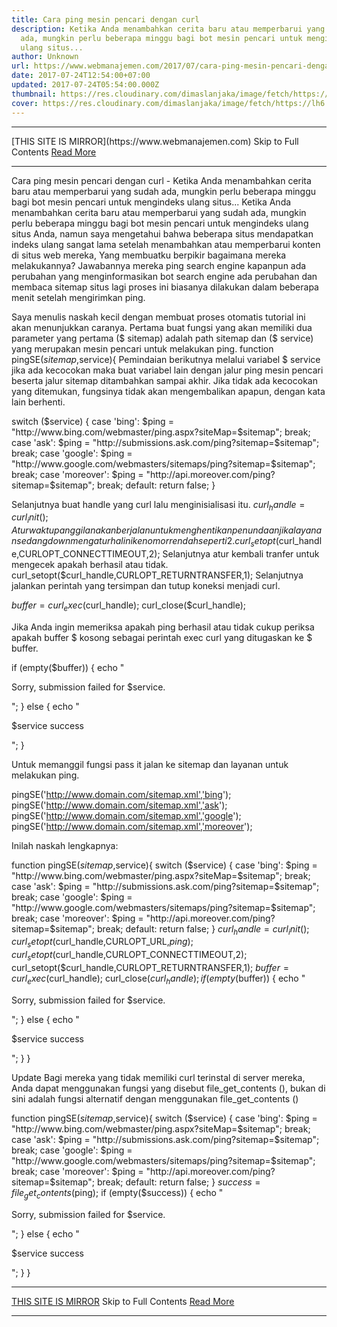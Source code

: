 ```yaml
---
title: Cara ping mesin pencari dengan curl
description: Ketika Anda menambahkan cerita baru atau memperbarui yang sudah
  ada, mungkin perlu beberapa minggu bagi bot mesin pencari untuk mengindeks
  ulang situs...
author: Unknown
url: https://www.webmanajemen.com/2017/07/cara-ping-mesin-pencari-dengan-curl.html
date: 2017-07-24T12:54:00+07:00
updated: 2017-07-24T05:54:00.000Z
thumbnail: https://res.cloudinary.com/dimaslanjaka/image/fetch/https://lh6.googleusercontent.com/proxy/tYpoSEj-W-8XcUJyBsi4Tq7Q8AaMtVNwK9CTgxcg1ZbZ0u5lHPzUcRDhOo6VJKysWUEe768ddx0ckD0uobENOvlY1GdhblF6n_NvZDSk3EaJecDY6XiWVSiz65Pe2tKGr0oo9Wgf12ea98aNcA55vNFXbYQKLLcdvyQ8YOEZotzbww=w350-h200-nc
cover: https://res.cloudinary.com/dimaslanjaka/image/fetch/https://lh6.googleusercontent.com/proxy/tYpoSEj-W-8XcUJyBsi4Tq7Q8AaMtVNwK9CTgxcg1ZbZ0u5lHPzUcRDhOo6VJKysWUEe768ddx0ckD0uobENOvlY1GdhblF6n_NvZDSk3EaJecDY6XiWVSiz65Pe2tKGr0oo9Wgf12ea98aNcA55vNFXbYQKLLcdvyQ8YOEZotzbww=w350-h200-nc
---
```


<hr/> [THIS SITE IS MIRROR](https://www.webmanajemen.com) Skip to Full Contents <a href="https://www.webmanajemen.com/2017/07/cara-ping-mesin-pencari-dengan-curl.html" rel="follow" class="button" id="read-more">Read More</a> <hr/> Cara ping mesin pencari dengan curl - Ketika Anda menambahkan cerita baru atau memperbarui yang sudah ada, mungkin perlu beberapa minggu bagi bot mesin pencari untuk mengindeks ulang situs... Ketika Anda menambahkan cerita baru atau memperbarui yang sudah ada, mungkin perlu beberapa minggu bagi bot mesin pencari untuk mengindeks ulang situs Anda, namun saya mengetahui bahwa beberapa situs mendapatkan indeks ulang sangat lama setelah menambahkan atau memperbarui konten di situs web mereka, Yang membuatku berpikir bagaimana mereka melakukannya? Jawabannya mereka ping search engine kapanpun ada perubahan yang menginformasikan bot search engine ada perubahan dan membaca sitemap situs lagi proses ini biasanya dilakukan dalam beberapa menit setelah mengirimkan ping.

Saya menulis naskah kecil dengan membuat proses otomatis tutorial ini akan menunjukkan caranya.
Pertama buat fungsi yang akan memiliki dua parameter yang pertama ($ sitemap) adalah path sitemap dan ($ service) yang merupakan mesin pencari untuk melakukan ping.
function pingSE($sitemap,$service){ 
Pemindaian berikutnya melalui variabel $ service jika ada kecocokan maka buat variabel lain dengan jalur ping mesin pencari beserta jalur sitemap ditambahkan sampai akhir. Jika tidak ada kecocokan yang ditemukan, fungsinya tidak akan mengembalikan apapun, dengan kata lain berhenti.

switch ($service) {
        case 'bing':
            $ping = "http://www.bing.com/webmaster/ping.aspx?siteMap=$sitemap";
            break;
        case 'ask':
            $ping = "http://submissions.ask.com/ping?sitemap=$sitemap";
            break;
        case 'google':
            $ping = "http://www.google.com/webmasters/sitemaps/ping?sitemap=$sitemap";
            break;
        case 'moreover':
            $ping = "http://api.moreover.com/ping?sitemap=$sitemap";
            break;
        default:
               return false;
    }
 
Selanjutnya buat handle yang curl lalu menginisialisasi itu.
$curl_handle=curl_init(); 
Atur waktu panggilan akan berjalan untuk menghentikan penundaan jika layanan sedang down mengatur hal ini ke nomor rendah seperti 2.
curl_setopt($curl_handle,CURLOPT_CONNECTTIMEOUT,2); 
Selanjutnya atur kembali tranfer untuk mengecek apakah berhasil atau tidak.
curl_setopt($curl_handle,CURLOPT_RETURNTRANSFER,1); 
Selanjutnya jalankan perintah yang tersimpan dan tutup koneksi menjadi curl.

$buffer = curl_exec($curl_handle);
    curl_close($curl_handle);
 
Jika Anda ingin memeriksa apakah ping berhasil atau tidak cukup periksa apakah buffer $ kosong sebagai perintah exec curl yang ditugaskan ke $ buffer.

 
if (empty($buffer))
    {
        echo "<p>Sorry, submission failed for $service.<p>";
    }
    else
    {
        echo "<p>$service success</p>";
    }
 
Untuk memanggil fungsi pass it jalan ke sitemap dan layanan untuk melakukan ping. 

pingSE('http://www.domain.com/sitemap.xml','bing');
pingSE('http://www.domain.com/sitemap.xml','ask');
pingSE('http://www.domain.com/sitemap.xml','google');
pingSE('http://www.domain.com/sitemap.xml','moreover');
 
Inilah naskah lengkapnya: 

function pingSE($sitemap,$service){
    switch ($service) {
        case 'bing':
            $ping = "http://www.bing.com/webmaster/ping.aspx?siteMap=$sitemap";
            break;
        case 'ask':
            $ping = "http://submissions.ask.com/ping?sitemap=$sitemap";
            break;
        case 'google':
            $ping = "http://www.google.com/webmasters/sitemaps/ping?sitemap=$sitemap";
            break;
        case 'moreover':
            $ping = "http://api.moreover.com/ping?sitemap=$sitemap";
            break;
        default:
               return false;
    }
    $curl_handle=curl_init();
    curl_setopt($curl_handle,CURLOPT_URL,$ping);
    curl_setopt($curl_handle,CURLOPT_CONNECTTIMEOUT,2);
    curl_setopt($curl_handle,CURLOPT_RETURNTRANSFER,1);
    $buffer = curl_exec($curl_handle);
    curl_close($curl_handle);
    if (empty($buffer))
    {
        echo "<p>Sorry, submission failed for $service.<p>";
    }
    else
    {
        echo "<p>$service success</p>";
    }
}
 
Update
Bagi mereka yang tidak memiliki curl terinstal di server mereka, Anda dapat menggunakan fungsi yang disebut file_get_contents (), bukan di sini adalah fungsi alternatif dengan menggunakan file_get_contents () 

function pingSE($sitemap,$service){
    switch ($service) {
        case 'bing':
            $ping = "http://www.bing.com/webmaster/ping.aspx?siteMap=$sitemap";
            break;
        case 'ask':
            $ping = "http://submissions.ask.com/ping?sitemap=$sitemap";
            break;
        case 'google':
            $ping = "http://www.google.com/webmasters/sitemaps/ping?sitemap=$sitemap";
            break;
        case 'moreover':
            $ping = "http://api.moreover.com/ping?sitemap=$sitemap";
            break;
        default:
               return false;
    }
    $success = file_get_contents($ping);
    if (empty($success))
    {
        echo "<p>Sorry, submission failed for $service.<p>";
    }
    else
    {
        echo "<p>$service success</p>";
    }
} <hr/> [THIS SITE IS MIRROR](https://www.webmanajemen.com) Skip to Full Contents <a href="https://www.webmanajemen.com/2017/07/cara-ping-mesin-pencari-dengan-curl.html" rel="follow" class="button" id="read-more">Read More</a> <hr/>